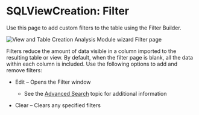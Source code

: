 # SQLViewCreation: Filter

Use this page to add custom filters to the table using the Filter Builder.

![View and Table Creation Analysis Module wizard Filter page](/img/product_docs/accessanalyzer/enterpriseauditor/admin/datacollector/ewsmailbox/filter.png)

Filters reduce the amount of data visible in a column imported to the resulting table or view. By default, when the filter page is blank, all the data within each column is included. Use the following options to add and remove filters:

- Edit – Opens the Filter window

  - See the [Advanced Search](/docs/accessanalyzer/enterpriseauditor/admin/navigate/datagrid.md#advanced-search) topic for additional information
- Clear – Clears any specified filters
